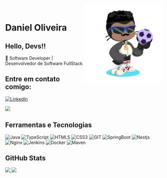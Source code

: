 <img align="right" width="250px" style="margin-top:-20px" src="octocat.png"/>

# Daniel Oliveira
## Hello, Devs!!

🔭 Software Developer | Desenvolvedor de Software FullStack

## Entre em contato comigo:

[![LinkedIn](https://img.shields.io/badge/LinkedIn-000?style=for-the-badge&logo=linkedin&logoColor=0E76A8)](https://www.linkedin.com/in/daniel-oliveira-7b1063188/)

<div>
  <a href = "mailto:daniel.sanoli28@gmail.com"><img loading="lazy" src="https://img.shields.io/badge/Gmail-D14836?style=for-the-badge&logo=gmail&logoColor=white" target="_blank"></a>
</div>

## Ferramentas e Tecnologias

![Java](https://img.shields.io/badge/Java-000?style=for-the-badge&logo=java)
![TypeScript](https://img.shields.io/badge/TypeScript-000?style=for-the-badge&logo=typescript)
![HTML5](https://img.shields.io/badge/HTML5-000?style=for-the-badge&logo=html5)
![CSS3](https://img.shields.io/badge/CSS3-000?style=for-the-badge&logo=css3&logoColor=264CE4)
![GIT](https://img.shields.io/badge/GIT-000?style=for-the-badge&logo=git&logoColor=red)
![SpringBoot](https://img.shields.io/badge/springboot-000?style=for-the-badge&logo=springboot&logoColor=)
![Nestjs](https://img.shields.io/badge/nest-000?style=for-the-badge&logo=nestjs&logoColor=red)
![Nginx](https://img.shields.io/badge/Nginx-000?style=for-the-badge&logo=Nginx&logoColor=)
![Jenkins](https://img.shields.io/badge/Jenkins-000?style=for-the-badge&logo=Jenkins&logoColor=white)
![Docker](https://img.shields.io/badge/Docker-000?style=for-the-badge&logo=Docker&logoColor=lightblue)
![Maven](https://img.shields.io/badge/Maven-000?style=for-the-badge&logo=Maven&logoColor=)

## GitHub Stats

<div>
<a href="https://github.com/DanielSanoli">
<img loading="lazy" height="180em" src="https://github-readme-stats.vercel.app/api/top-langs/?username=DanielSanoli&layout=compact&langs_count=7&theme=dracula"/>
<img loading="lazy" height="180em" src="https://github-readme-stats.vercel.app/api?username=DanielSanoli&show_icons=true&theme=dracula&include_all_commits=true&count_private=true"/>
</div>
